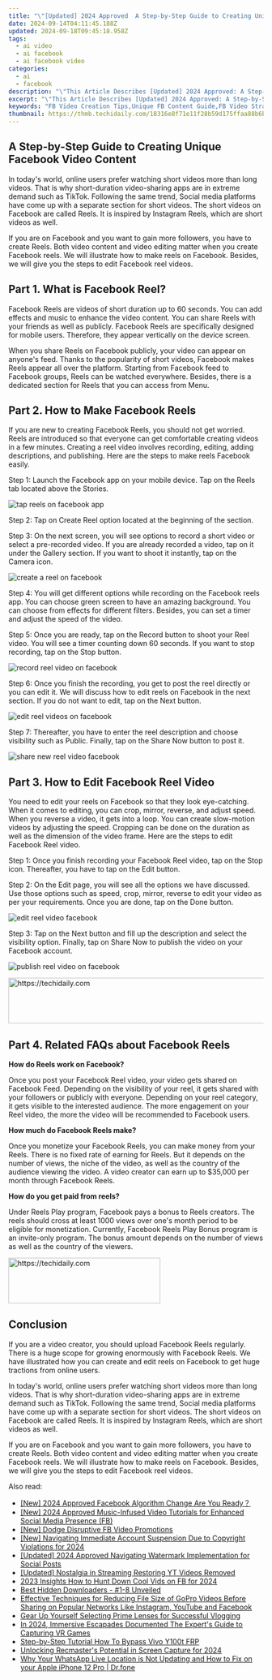 ```yaml
---
title: "\"[Updated] 2024 Approved  A Step-by-Step Guide to Creating Unique Facebook Video Content\""
date: 2024-09-14T04:11:45.188Z
updated: 2024-09-18T09:45:18.958Z
tags:
  - ai video
  - ai facebook
  - ai facebook video
categories:
  - ai
  - facebook
description: "\"This Article Describes [Updated] 2024 Approved: A Step-by-Step Guide to Creating Unique Facebook Video Content\""
excerpt: "\"This Article Describes [Updated] 2024 Approved: A Step-by-Step Guide to Creating Unique Facebook Video Content\""
keywords: "FB Video Creation Tips,Unique FB Content Guide,FB Video Strategy Steps,Creative FB Video Ideas,Standout FB Video Techniques,FB Videos Distinctiveness,Engaging FB Video Methods"
thumbnail: https://thmb.techidaily.com/18316e8f71e11f28b59d175ffaa88b6b208294f15c9d92c3f00bf91d9310afa1.jpg
---
```


## A Step-by-Step Guide to Creating Unique Facebook Video Content

In today's world, online users prefer watching short videos more than long videos. That is why short-duration video-sharing apps are in extreme demand such as TikTok. Following the same trend, Social media platforms have come up with a separate section for short videos. The short videos on Facebook are called Reels. It is inspired by Instagram Reels, which are short videos as well.

If you are on Facebook and you want to gain more followers, you have to create Reels. Both video content and video editing matter when you create Facebook reels. We will illustrate how to make reels on Facebook. Besides, we will give you the steps to edit Facebook reel videos.

## Part 1\. What is Facebook Reel?

Facebook Reels are videos of short duration up to 60 seconds. You can add effects and music to enhance the video content. You can share Reels with your friends as well as publicly. Facebook Reels are specifically designed for mobile users. Therefore, they appear vertically on the device screen.

When you share Reels on Facebook publicly, your video can appear on anyone's feed. Thanks to the popularity of short videos, Facebook makes Reels appear all over the platform. Starting from Facebook feed to Facebook groups, Reels can be watched everywhere. Besides, there is a dedicated section for Reels that you can access from Menu.

## Part 2\. How to Make Facebook Reels

If you are new to creating Facebook Reels, you should not get worried. Reels are introduced so that everyone can get comfortable creating videos in a few minutes. Creating a reel video involves recording, editing, adding descriptions, and publishing. Here are the steps to make reels Facebook easily.

Step 1: Launch the Facebook app on your mobile device. Tap on the Reels tab located above the Stories.

![tap reels on facebook app](https://images.wondershare.com/filmora/article-images/tap-reels-on-facebook-app.jpg)

Step 2: Tap on Create Reel option located at the beginning of the section.

Step 3: On the next screen, you will see options to record a short video or select a pre-recorded video. If you are already recorded a video, tap on it under the Gallery section. If you want to shoot it instantly, tap on the Camera icon.

![create a reel on facebook](https://images.wondershare.com/filmora/article-images/create-a-reel-on-facebook.jpg)

Step 4: You will get different options while recording on the Facebook reels app. You can choose green screen to have an amazing background. You can choose from effects for different filters. Besides, you can set a timer and adjust the speed of the video.

Step 5: Once you are ready, tap on the Record button to shoot your Reel video. You will see a timer counting down 60 seconds. If you want to stop recording, tap on the Stop button.

![record reel video on facebook](https://images.wondershare.com/filmora/article-images/record-reel-video-facebook.jpg)

Step 6: Once you finish the recording, you get to post the reel directly or you can edit it. We will discuss how to edit reels on Facebook in the next section. If you do not want to edit, tap on the Next button.

![edit reel videos on facebook](https://images.wondershare.com/filmora/article-images/edit-reel-video-on-facebook.jpg)

Step 7: Thereafter, you have to enter the reel description and choose visibility such as Public. Finally, tap on the Share Now button to post it.

![share new reel video facebook](https://images.wondershare.com/filmora/article-images/share-new-reel-video-facebook.jpg)

## Part 3\. How to Edit Facebook Reel Video

You need to edit your reels on Facebook so that they look eye-catching. When it comes to editing, you can crop, mirror, reverse, and adjust speed. When you reverse a video, it gets into a loop. You can create slow-motion videos by adjusting the speed. Cropping can be done on the duration as well as the dimension of the video frame. Here are the steps to edit Facebook Reel video.

Step 1: Once you finish recording your Facebook Reel video, tap on the Stop icon. Thereafter, you have to tap on the Edit button.

Step 2: On the Edit page, you will see all the options we have discussed. Use those options such as speed, crop, mirror, reverse to edit your video as per your requirements. Once you are done, tap on the Done button.

![edit reel video facebook](https://images.wondershare.com/filmora/article-images/edit-reel-video-clip-facebook.jpg)

Step 3: Tap on the Next button and fill up the description and select the visibility option. Finally, tap on Share Now to publish the video on your Facebook account.

![publish reel video on facebook](https://images.wondershare.com/filmora/article-images/publish-reel-video-facebook.jpg)

<!-- affiliate ads begin -->
<a href="https://appsumo.8odi.net/c/5597632/2094476/7443" target="_top" id="2094476">
  <img src="//a.impactradius-go.com/display-ad/7443-2094476" border="0" alt="https://techidaily.com" width="728" height="90"/>
</a>
<img height="0" width="0" src="https://appsumo.8odi.net/i/5597632/2094476/7443" style="position:absolute;visibility:hidden;" border="0" />
<!-- affiliate ads end -->

## Part 4\. Related FAQs about Facebook Reels

 **How do Reels work on Facebook?**

Once you post your Facebook Reel video, your video gets shared on Facebook Feed. Depending on the visibility of your reel, it gets shared with your followers or publicly with everyone. Depending on your reel category, it gets visible to the interested audience. The more engagement on your Reel video, the more the video will be recommended to Facebook users.

 **How much do Facebook Reels make?**

Once you monetize your Facebook Reels, you can make money from your Reels. There is no fixed rate of earning for Reels. But it depends on the number of views, the niche of the video, as well as the country of the audience viewing the video. A video creator can earn up to $35,000 per month through Facebook Reels.

 **How do you get paid from reels?**

Under Reels Play program, Facebook pays a bonus to Reels creators. The reels should cross at least 1000 views over one's month period to be eligible for monetization. Currently, Facebook Reels Play Bonus program is an invite-only program. The bonus amount depends on the number of views as well as the country of the viewers.

<!-- affiliate ads begin -->
<a href="https://laganoo.pxf.io/c/5597632/1484945/16446" target="_top" id="1484945">
  <img src="//a.impactradius-go.com/display-ad/16446-1484945" border="0" alt="https://techidaily.com" width="300" height="90"/>
</a>
<img height="0" width="0" src="https://laganoo.pxf.io/i/5597632/1484945/16446" style="position:absolute;visibility:hidden;" border="0" />
<!-- affiliate ads end -->

## Conclusion

If you are a video creator, you should upload Facebook Reels regularly. There is a huge scope for growing enormously with Facebook Reels. We have illustrated how you can create and edit reels on Facebook to get huge tractions from online users.

In today's world, online users prefer watching short videos more than long videos. That is why short-duration video-sharing apps are in extreme demand such as TikTok. Following the same trend, Social media platforms have come up with a separate section for short videos. The short videos on Facebook are called Reels. It is inspired by Instagram Reels, which are short videos as well.

If you are on Facebook and you want to gain more followers, you have to create Reels. Both video content and video editing matter when you create Facebook reels. We will illustrate how to make reels on Facebook. Besides, we will give you the steps to edit Facebook reel videos.

<ins class="adsbygoogle"
      style="display:block"
      data-ad-client="ca-pub-7571918770474297"
      data-ad-slot="8358498916"
      data-ad-format="auto"
      data-full-width-responsive="true"></ins>

<span class="atpl-alsoreadstyle">Also read:</span>
<div><ul>
<li><a href="https://facebook-clips.techidaily.com/new-2024-approved-facebook-algorithm-change-are-you-ready/"><u>[New] 2024 Approved Facebook Algorithm Change Are You Ready？</u></a></li>
<li><a href="https://facebook-video-recording.techidaily.com/new-2024-approved-music-infused-video-tutorials-for-enhanced-social-media-presence-fb/"><u>[New] 2024 Approved Music-Infused Video Tutorials for Enhanced Social Media Presence (FB)</u></a></li>
<li><a href="https://facebook-video-recording.techidaily.com/new-dodge-disruptive-fb-video-promotions/"><u>[New] Dodge Disruptive FB Video Promotions</u></a></li>
<li><a href="https://facebook-video-recording.techidaily.com/new-navigating-immediate-account-suspension-due-to-copyright-violations-for-2024/"><u>[New] Navigating Immediate Account Suspension Due to Copyright Violations for 2024</u></a></li>
<li><a href="https://facebook-video-recording.techidaily.com/updated-2024-approved-navigating-watermark-implementation-for-social-posts/"><u>[Updated] 2024 Approved Navigating Watermark Implementation for Social Posts</u></a></li>
<li><a href="https://facebook-video-share.techidaily.com/updated-nostalgia-in-streaming-restoring-yt-videos-removed/"><u>[Updated] Nostalgia in Streaming Restoring YT Videos Removed</u></a></li>
<li><a href="https://facebook-video-recording.techidaily.com/2023-insights-how-to-hunt-down-cool-vids-on-fb-for-2024/"><u>2023 Insights How to Hunt Down Cool Vids on FB for 2024</u></a></li>
<li><a href="https://facebook-video-recording.techidaily.com/best-hidden-downloaders-1-8-unveiled/"><u>Best Hidden Downloaders - #1-8 Unveiled</u></a></li>
<li><a href="https://some-knowledge.techidaily.com/effective-techniques-for-reducing-file-size-of-gopro-videos-before-sharing-on-popular-networks-like-instagram-youtube-and-facebook/"><u>Effective Techniques for Reducing File Size of GoPro Videos Before Sharing on Popular Networks Like Instagram, YouTube and Facebook</u></a></li>
<li><a href="https://youtube-video-recordings.techidaily.com/gear-up-yourself-selecting-prime-lenses-for-successful-vlogging/"><u>Gear Up Yourself Selecting Prime Lenses for Successful Vlogging</u></a></li>
<li><a href="https://screen-activity-recording.techidaily.com/in-2024-immersive-escapades-documented-the-experts-guide-to-capturing-vr-games/"><u>In 2024, Immersive Escapades Documented The Expert's Guide to Capturing VR Games</u></a></li>
<li><a href="https://bypass-frp.techidaily.com/step-by-step-tutorial-how-to-bypass-vivo-y100t-frp-by-drfone-android/"><u>Step-by-Step Tutorial How To Bypass Vivo Y100t FRP</u></a></li>
<li><a href="https://video-screen-grab.techidaily.com/unlocking-recmasters-potential-in-screen-capture-for-2024/"><u>Unlocking Recmaster's Potential in Screen Capture for 2024</u></a></li>
<li><a href="https://location-social.techidaily.com/why-your-whatsapp-live-location-is-not-updating-and-how-to-fix-on-your-apple-iphone-12-pro-drfone-by-drfone-virtual-ios/"><u>Why Your WhatsApp Live Location is Not Updating and How to Fix on your Apple iPhone 12 Pro | Dr.fone</u></a></li>
</ul></div>

